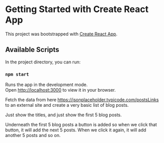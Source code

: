 # Getting Started with Create React App

This project was bootstrapped with [Create React App](https://github.com/facebook/create-react-app).

## Available Scripts

In the project directory, you can run:

### `npm start`

Runs the app in the development mode.\
Open [http://localhost:3000](http://localhost:3000) to view it in your browser.

Fetch the data from here https://jsonplaceholder.typicode.com/postsLinks to an external site and create a very basic list of blog posts.

Just show the titles, and just show the first 5 blog posts.

Underneath the first 5 blog posts a button is added so when we click that button, it will add the next 5 posts. When we click it again, it will add another 5 posts and so on.